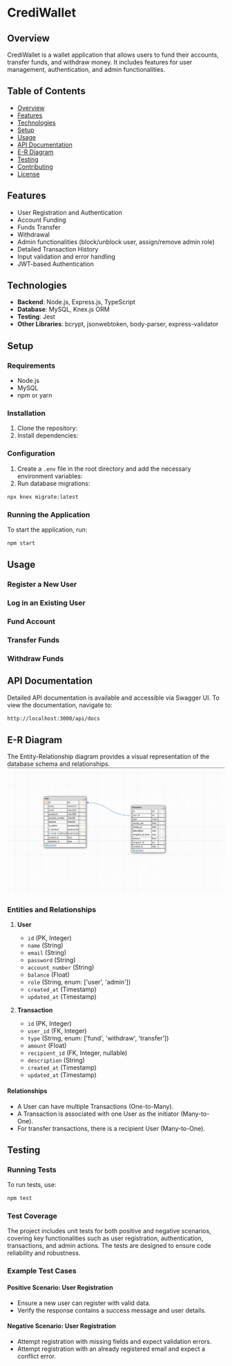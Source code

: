 # CrediWallet

## Overview

CrediWallet is a wallet application that allows users to fund their accounts, transfer funds, and withdraw money. It includes features for user management, authentication, and admin functionalities.

## Table of Contents

- [Overview](#overview)
- [Features](#features)
- [Technologies](#technologies)
- [Setup](#setup)
- [Usage](#usage)
- [API Documentation](#api-documentation)
- [E-R Diagram](#e-r-diagram)
- [Testing](#testing)
- [Contributing](#contributing)
- [License](#license)

## Features

- User Registration and Authentication
- Account Funding
- Funds Transfer
- Withdrawal
- Admin functionalities (block/unblock user, assign/remove admin role)
- Detailed Transaction History
- Input validation and error handling
- JWT-based Authentication

## Technologies

- **Backend**: Node.js, Express.js, TypeScript
- **Database**: MySQL, Knex.js ORM
- **Testing**: Jest
- **Other Libraries**: bcrypt, jsonwebtoken, body-parser, express-validator

## Setup

### Requirements

- Node.js
- MySQL
- npm or yarn

### Installation

1.  Clone the repository:
2.  Install dependencies:

### Configuration

1.  Create a `.env` file in the root directory and add the necessary environment variables:
2.  Run database migrations:

```bash
npx knex migrate:latest
```

### Running the Application

To start the application, run:

```bash
npm start
```

## Usage

### Register a New User

### Log in an Existing User

### Fund Account

### Transfer Funds

### Withdraw Funds

## API Documentation

Detailed API documentation is available and accessible via Swagger UI. To view the documentation, navigate to:

```bash
http://localhost:3000/api/docs
```

## E-R Diagram

The Entity-Relationship diagram provides a visual representation of the database schema and relationships.
![E-R Diagram](./CrediWalletE-RD.png)

### Entities and Relationships

1.  **User**

    - `id` (PK, Integer)
    - `name` (String)
    - `email` (String)
    - `password` (String)
    - `account_number` (String)
    - `balance` (Float)
    - `role` (String, enum: ['user', 'admin'])
    - `created_at` (Timestamp)
    - `updated_at` (Timestamp)

2.  **Transaction**

    - `id` (PK, Integer)
    - `user_id` (FK, Integer)
    - `type` (String, enum: ['fund', 'withdraw', 'transfer'])
    - `amount` (Float)
    - `recipient_id` (FK, Integer, nullable)
    - `description` (String)
    - `created_at` (Timestamp)
    - `updated_at` (Timestamp)

#### Relationships

- A User can have multiple Transactions (One-to-Many).
- A Transaction is associated with one User as the initiator (Many-to-One).
- For transfer transactions, there is a recipient User (Many-to-One).

## Testing

### Running Tests

To run tests, use:

```bash
npm test
```

### Test Coverage

The project includes unit tests for both positive and negative scenarios, covering key functionalities such as user registration, authentication, transactions, and admin actions. The tests are designed to ensure code reliability and robustness.

### Example Test Cases

#### Positive Scenario: User Registration

- Ensure a new user can register with valid data.
- Verify the response contains a success message and user details.

#### Negative Scenario: User Registration

- Attempt registration with missing fields and expect validation errors.
- Attempt registration with an already registered email and expect a conflict error.
